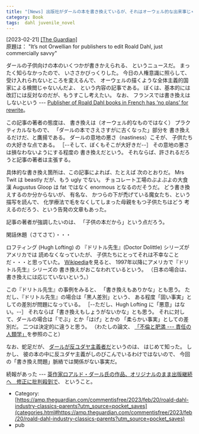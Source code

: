```yaml
---
title: "[News] 出版社がダールの本を書き換えているが、それはオーウェル的な出来事じゃないんだ；商売上の知恵なのさ ---むずかしい問題だが・・・やっぱり改訂はよくないと思う"
category: Book
tags:  dahl juvenile_novel
---
```


[2023-02-21] [[The Guardian]](https://amp.theguardian.com/commentisfree/2023/feb/20/roald-dahl-industry-classics-parents?utm_source=pocket_saves)  
 原題は：
"It’s not Orwellian for publishers to edit Roald Dahl, 
just commercially savvy"

 ダールの子供向けの本のいくつかが書きかえられる、
というニュースだ。
まったく知らなかったので、
いささかびっくりした。
今日の人権意識に照らして、
受け入れられないところを変えるんで、
オーウェルの描くような全体主義的国家による検閲じゃないんだよ、
という内容の記事である。
ぼくは、基本的には改訂には反対なのだが、もうすこし考えたい。
なお、
フランスでは書き換えはしないという ---
[Publisher of Roald Dahl books in French has ‘no plans’ for rewrite](https://www.theguardian.com/books/2023/feb/21/publisher-of-roald-dahl-books-in-french-no-plans-for-rewrite?utm_source=pocket_saves)。

 この記事の著者の態度は、
書き換えは（オーウェル的なものではなく）
プラクティカルなもので、
「ダールの本でさえさすがに古くなった」部分を
書き換えるだけだ、と鷹揚である。
ダールの意地の悪さ（nastiness）こそが、
子供たちの大好きな点である。
［--そして、ぼくもそこが大好きだ--］
その意地の悪さは損なわないようにする程度の
書き換えだという。
それならば、許されるだろうと記事の著者は主張する。

 具体的な書き換え箇所は、この記事によれば、たとえば
次のとおりだ。
Mrs Twit は beastly だが、もう ugly でない。
チョコレート工場のぶよぶよの大食漢 Augustus Gloop は
fat ではなく enormous となるのだそうだ。
どう書き換えするのか分からないが、
有名な、
かつらの下が禿げている魔女たち、という描写を読んで、
化学療法で毛をなくしてしまった母親をもつ子供たちはどう
考えるのだろう、という告発の文章もあった。

 記事の著者が強調したいのは、
「子供の本だから」という点だろう。

 閑話休題（さてさて）・・・

 ロフティング (Hugh Lofting) の
『ドリトル先生』(Doctor Dolittle) シリーズがアメリカでは
読めなくなっていたが、
子供たちにとってそれは不幸なことだ・・・と思っていた。
[Wikipedia](https://ja.wikipedia.org/wiki/%E3%83%89%E3%83%AA%E3%83%88%E3%83%AB%E5%85%88%E7%94%9F%E3%82%A2%E3%83%95%E3%83%AA%E3%82%AB%E3%82%86%E3%81%8D)を見ると、
1997年以降にアメリカで『ドリトル先生』シリーズの
書き換えがおこなわれているという。
（日本の場合は、書き換えには応じていないという。）

 この『ドリトル先生』の事例をみると、
「書き換えもありかな」とも思う。
ただし、『ドリトル先生』の場合は「黒人差別」という、
ある程度「固い事実」としての差別が問題になっている。
［--ただし、Hugh Lofting に「悪意」はない。--］
それならば「書き換えもしょうがないかな」とも思う。
それに対して、ダールの場合は「でぶ」とか「はげ」とかの
「柔らかい事実」としての差別だ。
二つは決定的に違うと思う。
（わたしの論文、
[「不倫と肥満 --- 責任の人類学」](https://doi.org/10.18910/60578)を参照のこと）

 なお、蛇足だが、
[ダールが反ユダヤ主義者だ](https://www.theguardian.com/books/2020/dec/06/roald-dahl-family-apologises-for-his-antisemitism)というのは、
はじめて知った。
しかし、
彼の本の中に反ユダヤ主義がしのびこんでいるわけではないので、
今回の「書き換え問題」脈絡では関係がない事実だ。

<!--more-->

 続報があった ---
[英作家ロアルド・ダール氏の作品、オリジナルのまま出版継続へ　修正に批判殺到で](https://www.bbc.com/japanese/64794821?utm_source=pocket_saves)、
ということ。

- Category: [https://amp.theguardian.com/commentisfree/2023/feb/20/roald-dahl-industry-classics-parents?utm_source=pocket_saves](categories.html#https://amp.theguardian.com/commentisfree/2023/feb/20/roald-dahl-industry-classics-parents?utm_source=pocket_saves)
- pub


